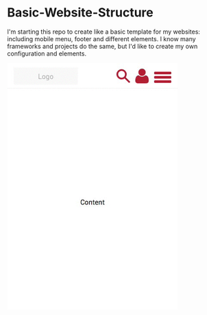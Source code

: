# Basic-Website-Structure
I'm starting this repo to create like a basic template for my websites: including mobile menu, footer and different elements. I know many frameworks and projects do the same, but I'd like to create my own configuration and elements. 

![alt text](/static/images/mobile.gif)
